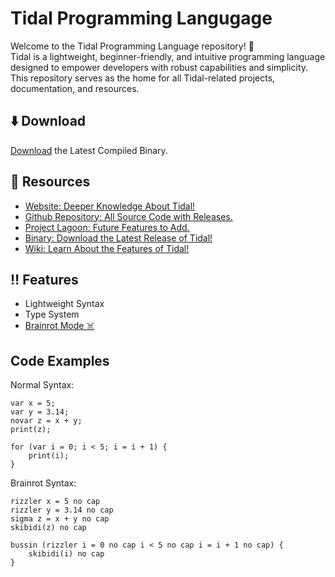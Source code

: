 # Tidal Programming Langugage

Welcome to the Tidal Programming Language repository! 🎉 <br>
Tidal is a lightweight, beginner-friendly, and intuitive programming language designed to empower developers with robust capabilities and simplicity. 
This repository serves as the home for all Tidal-related projects, documentation, and resources.

## ⬇️ Download
[Download](https://tidal.pranavv.site/#download-tidal) the Latest Compiled Binary.

## 📁 Resources 
- [Website: Deeper Knowledge About Tidal!](https://tidal.pranavv.site)
- [Github Repository: All Source Code with Releases.](https://github.com/Tidal-Lang/Tidal)
- [Project Lagoon: Future Features to Add.](https://github.com/users/PranavVerma-droid/projects/7)
- [Binary: Download the Latest Release of Tidal!](https://tidal.pranavv.site/#download-tidal)
- [Wiki: Learn About the Features of Tidal!](https://tidal.pranavv.site/wiki.html)

## ‼️ Features
- Lightweight Syntax
- Type System
- [Brainrot Mode ☠️](https://github.com/Tidal-Lang/Tidal/wiki/Brain-Rot-Mode-%E2%98%A0%EF%B8%8F)

## Code Examples

Normal Syntax:
```
var x = 5;
var y = 3.14;
novar z = x + y;
print(z);

for (var i = 0; i < 5; i = i + 1) {
    print(i);
}
```

Brainrot Syntax:
```
rizzler x = 5 no cap
rizzler y = 3.14 no cap
sigma z = x + y no cap
skibidi(z) no cap

bussin (rizzler i = 0 no cap i < 5 no cap i = i + 1 no cap) {
    skibidi(i) no cap
}
```
